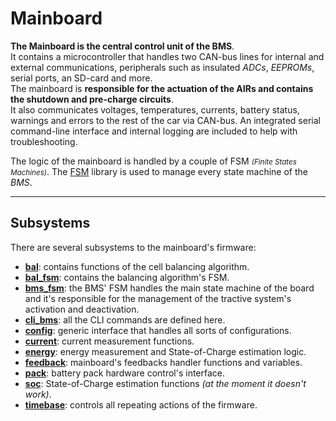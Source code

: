 # Mainboard

**The Mainboard is the central control unit of the BMS**.\
It contains a microcontroller that handles two CAN-bus lines for internal and external communications, peripherals such as insulated *ADCs*, *EEPROMs*, serial ports, an SD-card and more.\
The mainboard is **responsible for the actuation of the AIRs and contains the shutdown and pre-charge circuits**.\
It also communicates voltages, temperatures, currents, battery status, warnings and errors to the rest of the car via CAN-bus. An integrated serial command-line interface and internal logging are included to help with troubleshooting.

The logic of the mainboard is handled by a couple of FSM *<small>(Finite States Machines)</small>*. The [FSM](https://github.com/eagletrt/micro-libs/tree/master/fsm) library is used to manage every state machine of the *BMS*.

---

## Subsystems

There are several subsystems to the mainboard's firmware:

- **[bal](subsystems/bal)**: contains functions of the cell balancing algorithm.
- **[bal_fsm](subsystems/bal)**: contains the balancing algorithm's FSM.
- **[bms_fsm](subsystems/bms_fsm)**: the BMS' FSM handles the main state machine of the board and it's responsible for the management of the tractive system's activation and deactivation.
- **[cli_bms](subsystems/cli_bms)**: all the CLI commands are defined here.
- **[config](subsystems/config)**: generic interface that handles all sorts of configurations.
- **[current](subsystems/current)**: current measurement functions.
- **[energy](subsystems/energy)**: energy measurement and State-of-Charge estimation logic.
- **[feedback](subsystems/feedback)**: mainboard's feedbacks handler functions and variables.
- **[pack](subsystems/pack)**: battery pack hardware control's interface.
- **[soc](subsystems/soc)**: State-of-Charge estimation functions *(at the moment it doesn't work)*.
- **[timebase](subsystems/timebase)**: controls all repeating actions of the firmware.
